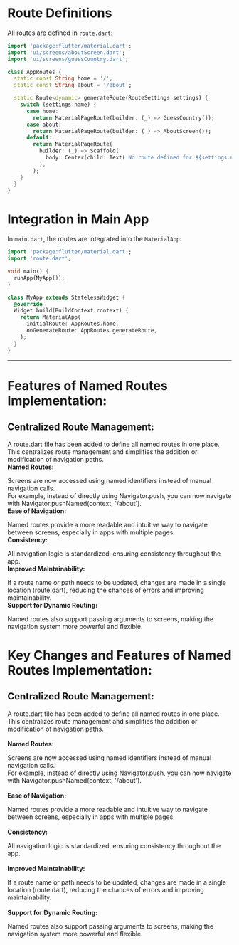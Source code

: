 # Route Definitions
All routes are defined in `route.dart`:
```dart
import 'package:flutter/material.dart';
import 'ui/screens/aboutScreen.dart';
import 'ui/screens/guessCountry.dart';

class AppRoutes {
  static const String home = '/';
  static const String about = '/about';

  static Route<dynamic> generateRoute(RouteSettings settings) {
    switch (settings.name) {
      case home:
        return MaterialPageRoute(builder: (_) => GuessCountry());
      case about:
        return MaterialPageRoute(builder: (_) => AboutScreen());
      default:
        return MaterialPageRoute(
          builder: (_) => Scaffold(
            body: Center(child: Text('No route defined for ${settings.name}')),
          ),
        );
    }
  }
}
```

# Integration in Main App
In `main.dart`, the routes are integrated into the `MaterialApp`:
```dart
import 'package:flutter/material.dart';
import 'route.dart';

void main() {
  runApp(MyApp());
}

class MyApp extends StatelessWidget {
  @override
  Widget build(BuildContext context) {
    return MaterialApp(
      initialRoute: AppRoutes.home,
      onGenerateRoute: AppRoutes.generateRoute,
    );
  }
}
```

---
# Features of Named Routes Implementation:
## Centralized Route Management:

A route.dart file has been added to define all named routes in one place. This centralizes route management and simplifies the addition or modification of navigation paths.<br>
**Named Routes:**

Screens are now accessed using named identifiers instead of manual navigation calls.<br>
For example, instead of directly using Navigator.push, you can now navigate with Navigator.pushNamed(context, '/about').<br>
**Ease of Navigation:**

Named routes provide a more readable and intuitive way to navigate between screens, especially in apps with multiple pages.<br>
**Consistency:**

All navigation logic is standardized, ensuring consistency throughout the app.<br>
**Improved Maintainability:**

If a route name or path needs to be updated, changes are made in a single location (route.dart), reducing the chances of errors and improving maintainability.<br>
**Support for Dynamic Routing:**

Named routes also support passing arguments to screens, making the navigation system more powerful and flexible.

# Key Changes and Features of Named Routes Implementation:
## Centralized Route Management:

A route.dart file has been added to define all named routes in one place. This centralizes route management and simplifies the addition or modification of navigation paths.<br><br>
**Named Routes:**

Screens are now accessed using named identifiers instead of manual navigation calls.<br>
For example, instead of directly using Navigator.push, you can now navigate with Navigator.pushNamed(context, '/about').<br><br>
**Ease of Navigation:**

Named routes provide a more readable and intuitive way to navigate between screens, especially in apps with multiple pages.<br><br>
**Consistency:**

All navigation logic is standardized, ensuring consistency throughout the app.<br><br>
**Improved Maintainability:**

If a route name or path needs to be updated, changes are made in a single location (route.dart), reducing the chances of errors and improving maintainability.<br><br>
**Support for Dynamic Routing:**

Named routes also support passing arguments to screens, making the navigation system more powerful and flexible.
